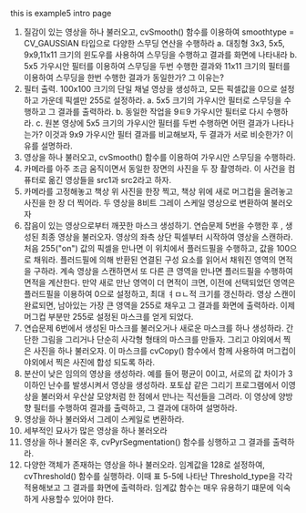 this is example5 intro page
1. 질감이 있는 영상을 하나 불러오고, cvSmooth() 함수를 이용하여 smoothtype = CV_GAUSSIAN 타입으로 다양한 스무딩 연산을 수행하라
  a. 대칭형 3x3, 5x5, 9x9,11x11 크기의 윈도우를 사용하여 스무딩을 수행하고 결과를 화면에 나타내라
  b. 5x5 가우시안 필터를 이용하여 스무딩을 두번 수행한 결과와 11x11 크기의 필터를 이용하여 스무딩을 한번 수행한 결과가 동일한가? 그 이유는?
2. 필터 출력. 100x100 크기의 단일 채널 영상을 생성하고, 모든 픽셀값을 0으로 설정하고 가운데 픽셀만 255로 설정하라.
  a. 5x5 크기의 가우시안 필터로 스무딩을 수행하고 그 결과를 출력하라.
  b. 동일한 작업을 9ㅌ9 가우시안 필터로 다시 수행하라.
  c. 원본 영상에 5x5 크기의 가우시안 필터를 두번 수행하면 어떤 결과가 나타나는가? 이것과 9x9 가우시안 필터 결과를 비교해보자, 두 결과가 서로 비슷한가? 이유를 설명하라.
3. 영상을 하나 불러오고, cvSmooth() 함수를 이용하여 가우시안 스무딩을 수행하라.
4. 카메라를 아주 조금 움직이면서 동일한 장면의 사진을 두 장 촬영하라. 이 사건을 컴퓨터로 옮긴 영상들을 src1과 src2라고 하자.
5. 카메라를 고정해놓고 책상 위 사진을 한장 찍고, 책상 위에 새로 머그컵을 올려놓고 사진을 한 장 더 찍어라. 두 영상을 8비트 그레이 스케일 영상으로 변환하여 불러오자
6. 잡음이 있는 영상으로부터 깨끗한 마스크 생성하기. 연습문제 5번을 수행한 후 , 생성된 최종 영상을 불러오자. 영상의 좌측 상단 픽셀부터 시작하여 영상을 스캔하라. 처음 255("on")  값의 픽셀을 만나면 이 위치에서 플러드필을 수행하고, 값을 100으로 채워라. 플러드필에 의해 반환된 연결된 구성 요소를 읽어서 채워진 영역의 면적을 구하라. 계속 영상을 스캔하면서 또 다른 큰 영역을 만나면 플러드필을 수행하여 면적을 계산한다. 만약 새로 만난 영역이 더 면적이 크면, 이전에 선택되었던 영역은 플러드필을 이용하여 0으로 설정하고, 최대 ㅕㅁㄴ적 크기를 갱신하라. 영상 스캔이 완료되면, 남아있는 가장 큰 영역을 255로 채우고 그 결과를 화면에 출력하라. 이제 머그컵 부분만 255로 설정된 마스크를 얻게 되었다.
7. 연습문제 6번에서 생성된 마스크를 불러오거나 새로운 마스크를 하나 생성하라. 간단한 그림을 그리거나 단순히 사각형 형태의 마스크를 만들자. 그리고 야외에서 찍은 사진을 하나 불러오자. 이 마스크를 cvCopy() 함수에서 함께 사용하여 머그컵이 야외에서 찍은 사진에 합성 되도록 하라.
8. 분산이 낮은 임의의 영상을 생성하라. 예를 들어 평균이 0이고, 서로의 값 차이가 3이하인 난수를 발생시켜서 영상을 생성하라. 포토샵 같은 그리기 프로그램에서 이영상을 불러와서 우산살 모양처럼 한 점에서 만나는 직선들을 그려라. 이 영상에 양방향 필터를 수행하여 결과를 출력하고, 그 결과에 대하여 설명하라.
9. 영상을 하나 불러와서 그레이 스케일로 변환하라.
10. 세부적인 묘사가 많은 영상을 하나 불러오라
11. 영상을 하나 불러온 후, cvPyrSegmentation() 함수를 싱행하고 그 결과를 출력하라.
12. 다양한 객체가 존재하는 영상을 하나 불러오라. 임계값을 128로 설정하여, cvThreshold() 함수를 실행하라. 이때 표 5-5에 나타난 Threshold_type을 각각 적용해보고 그 결과를 화면에 출력하라. 임계값 함수는 매우 유용하기 떄문에 익숙하게 사용할수 있어야 한다.
